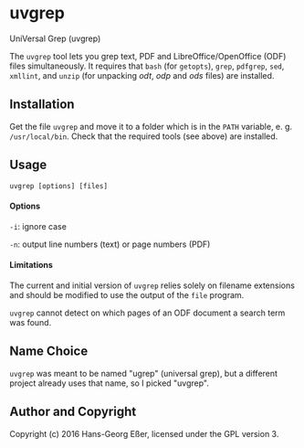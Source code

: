 # uvgrep
UniVersal Grep (uvgrep)

The `uvgrep` tool lets you grep text, PDF and LibreOffice/OpenOffice (ODF) files simultaneously. It requires that `bash` (for `getopts`), `grep`, `pdfgrep`, `sed`, `xmllint`, and `unzip` (for unpacking *odt*, *odp* and *ods* files) are installed.

## Installation
Get the file `uvgrep` and move it to a folder which is in the `PATH` variable, e. g. `/usr/local/bin`. Check that the required tools (see above) are installed.

## Usage
`uvgrep [options] [files]`

#### Options
`-i`: ignore case

`-n`: output line numbers (text) or page numbers (PDF)

#### Limitations
The current and initial version of `uvgrep` relies solely on filename extensions and should be modified to use the output of the `file` program. 

`uvgrep` cannot detect on which pages of an ODF document a search term was found.

## Name Choice
`uvgrep` was meant to be named "ugrep" (universal grep), but a different project already uses that name, so I picked "uvgrep".

## Author and Copyright
Copyright (c) 2016 Hans-Georg Eßer, licensed under the GPL version 3.
